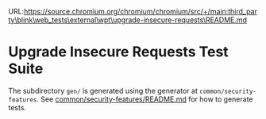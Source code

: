 URL:https://source.chromium.org/chromium/chromium/src/+/main:third_party\blink\web_tests\external\wpt\upgrade-insecure-requests\README.md
# Upgrade Insecure Requests Test Suite

The subdirectory `gen/` is generated using the generator at `common/security-features`.
See [common/security-features/README.md](../common/security-features/README.md) for how to generate tests.
